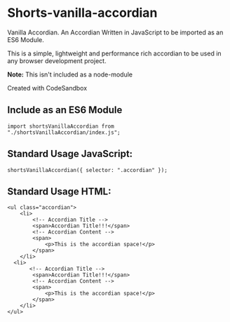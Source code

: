 # Shorts-vanilla-accordian

Vanilla Accordian. An Accordian Written in JavaScript to be imported as an ES6 Module.

This is a simple, lightweight and performance rich accordian to be used in any browser development project.


<b>Note:</b> This isn't included as a node-module

Created with CodeSandbox

<h2>Include as an ES6 Module</h2>

```
import shortsVanillaAccordian from "./shortsVanillaAccordian/index.js";
```

<h2>Standard Usage JavaScript: </h2>

```
shortsVanillaAccordian({ selector: ".accordian" });
```

<h2>Standard Usage HTML: </h2>

```
<ul class="accordian">
    <li>
        <!-- Accordian Title -->
        <span>Accordian Title!!!</span>
        <!-- Accordian Content -->
        <span>
            <p>This is the accordian space!</p>
        </span>
    </li>
  <li>
       <!-- Accordian Title -->
        <span>Accordian Title!!!</span>
        <!-- Accordian Content -->
        <span>
            <p>This is the accordian space!</p>
        </span>
    </li>
</ul>
```
